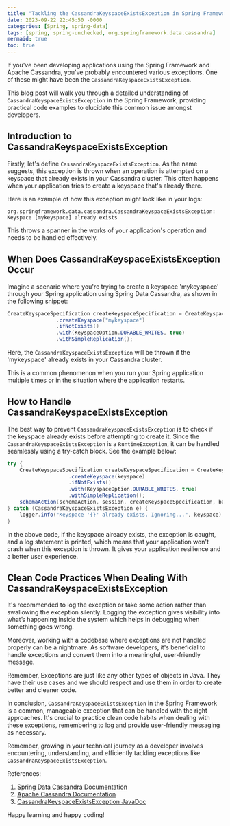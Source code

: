 ```yaml
---
title: "Tackling the CassandraKeyspaceExistsException in Spring Framework"
date: 2023-09-22 22:45:50 -0000
categories: [Spring, spring-data]
tags: [spring, spring-unchecked, org.springframework.data.cassandra]
mermaid: true
toc: true
---
```



If you've been developing applications using the Spring Framework and Apache Cassandra, you've probably encountered various exceptions. One of these might have been the `CassandraKeyspaceExistsException`. 

This blog post will walk you through a detailed understanding of `CassandraKeyspaceExistsException` in the Spring Framework, providing practical code examples to elucidate this common issue amongst developers.


## Introduction to CassandraKeyspaceExistsException

Firstly, let's define `CassandraKeyspaceExistsException`. As the name suggests, this exception is thrown when an operation is attempted on a keyspace that already exists in your Cassandra cluster. This often happens when your application tries to create a keyspace that's already there. 

Here is an example of how this exception might look like in your logs:
```spring
org.springframework.data.cassandra.CassandraKeyspaceExistsException: Keyspace [mykeyspace] already exists
```
This throws a spanner in the works of your application's operation and needs to be handled effectively.


## When Does CassandraKeyspaceExistsException Occur

Imagine a scenario where you're trying to create a keyspace 'mykeyspace' through your Spring application using Spring Data Cassandra, as shown in the following snippet:

```java
CreateKeyspaceSpecification createKeyspaceSpecification = CreateKeyspaceSpecification
                .createKeyspace("mykeyspace")
                .ifNotExists()
                .with(KeyspaceOption.DURABLE_WRITES, true)
                .withSimpleReplication();
```
Here, the `CassandraKeyspaceExistsException` will be thrown if the 'mykeyspace' already exists in your Cassandra cluster. 

This is a common phenomenon when you run your Spring application multiple times or in the situation where the application restarts.


## How to Handle CassandraKeyspaceExistsException 

The best way to prevent `CassandraKeyspaceExistsException` is to check if the keyspace already exists before attempting to create it. Since the `CassandraKeyspaceExistsException` is a `RuntimeException`, it can be handled seamlessly using a try-catch block. See the example below:

```java
try {
    CreateKeyspaceSpecification createKeyspaceSpecification = CreateKeyspaceSpecification
                    .createKeyspace(keyspace)
                    .ifNotExists()
                    .with(KeyspaceOption.DURABLE_WRITES, true)
                    .withSimpleReplication();
    schemaAction(schemaAction, session, createKeyspaceSpecification, basePackages);
} catch (CassandraKeyspaceExistsException e) {
    logger.info("Keyspace '{}' already exists. Ignoring...", keyspace);
}
```
In the above code, if the keyspace already exists, the exception is caught, and a log statement is printed, which means that your application won't crash when this exception is thrown. It gives your application resilience and a better user experience.


## Clean Code Practices When Dealing With CassandraKeyspaceExistsException

It's recommended to log the exception or take some action rather than swallowing the exception silently. Logging the exception gives visibility into what’s happening inside the system which helps in debugging when something goes wrong.

Moreover, working with a codebase where exceptions are not handled properly can be a nightmare. As software developers, it's beneficial to handle exceptions and convert them into a meaningful, user-friendly message. 

Remember, Exceptions are just like any other types of objects in Java. They have their use cases and we should respect and use them in order to create better and cleaner code.

In conclusion, `CassandraKeyspaceExistsException` in the Spring Framework is a common, manageable exception that can be handled with the right approaches. It's crucial to practice clean code habits when dealing with these exceptions, remembering to log and provide user-friendly messaging as necessary. 

Remember, growing in your technical journey as a developer involves encountering, understanding, and efficiently tackling exceptions like `CassandraKeyspaceExistsException`. 

References:

1. [Spring Data Cassandra Documentation](https://docs.spring.io/spring-data/cassandra/docs/current/reference/html/#reference)
2. [Apache Cassandra Documentation](https://cassandra.apache.org/doc/latest/)
3. [CassandraKeyspaceExistsException JavaDoc](https://docs.datastax.com/en/drivers/java/3.10/com/datastax/driver/core/exceptions/CassandraKeyspaceExistsException.html) 

Happy learning and happy coding!
